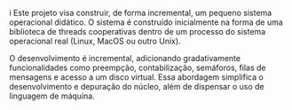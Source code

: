 i Este projeto visa construir, de forma incremental, um pequeno sistema operacional didático. O sistema é construído inicialmente na forma de uma biblioteca de threads cooperativas dentro de um processo do sistema operacional real (Linux, MacOS ou outro Unix).

O desenvolvimento é incremental, adicionando gradativamente funcionalidades como preempção, contabilização, semáforos, filas de mensagens e acesso a um disco virtual. Essa abordagem simplifica o desenvolvimento e depuração do núcleo, além de dispensar o uso de linguagem de máquina. 
